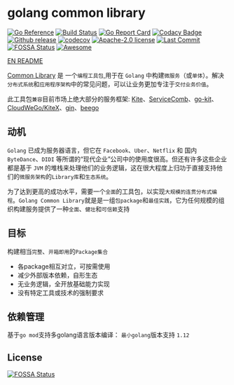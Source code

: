 # golang common library
[![Go Reference](https://pkg.go.dev/badge/github.com/kubeservice-stack/common.svg)](https://pkg.go.dev/github.com/kubeservice-stack/common) [![Build Status](https://github.com/kubeservice-stack/common/actions/workflows/go.yml/badge.svg)](https://github.com/kubeservice-stack/common/actions/workflows/go.yml) [![Go Report Card](https://goreportcard.com/badge/github.com/kubeservice-stack/common)](https://goreportcard.com/report/github.com/kubeservice-stack/common) [![Codacy Badge](https://app.codacy.com/project/badge/Grade/96ffd82a42d7484992d015930fd79f76)](https://app.codacy.com/gh/kubeservice-stack/common/dashboard?utm_source=gh&utm_medium=referral&utm_content=&utm_campaign=Badge_grade) [![Github release](https://img.shields.io/github/v/release/kubeservice-stack/common.svg)](https://github.com/kubeservice-stack/common/releases) [![codecov](https://codecov.io/github/kubeservice-stack/common/branch/main/graph/badge.svg?token=3AX3EHK96Q)](https://codecov.io/github/kubeservice-stack/common) [![Apache-2.0 license](https://img.shields.io/github/license/kubeservice-stack/common)](https://github.com/kubeservice-stack/common/blob/main/LICENSE)
[![Last Commit](https://img.shields.io/github/last-commit/kubeservice-stack/common)](https://github.com/kubeservice-stack/common)
[![FOSSA Status](https://app.fossa.com/api/projects/git%2Bgithub.com%2Fkubeservice-stack%2Fcommon.svg?type=shield)](https://app.fossa.com/projects/git%2Bgithub.com%2Fkubeservice-stack%2Fcommon?ref=badge_shield)
[![Awesome](https://cdn.rawgit.com/sindresorhus/awesome/d7305f38d29fed78fa85652e3a63e154dd8e8829/media/badge.svg)](https://github.com/avelino/awesome-go#uncategorized)

[EN README](README.EN.md)

[Common Library](https://github.com/kubeservice-stack/common/) 是 一个`编程工具包`,用于在 `Golang` 中构建`微服务`（或`单体`）。解决`分布式系统`和`应用程序架构`中的常见问题，可以让业务更加专注于`交付业务价值`。

此工具包`兼容`目前市场上绝大部分的服务框架: [Kite](https://github.com/koding/kite)、[ServiceComb](https://github.com/go-chassis/go-chassis)、[go-kit](https://github.com/go-kit/kit)、[CloudWeGo/KiteX](https://github.com/cloudwego/kitex)、[gin](https://github.com/gin-gonic/gin)、[beego](https://github.com/beego/beego)

## 动机

`Golang` 已成为服务器语言，但它在 `Facebook`、`Uber`、`Netflix` 和 国内`ByteDance`、`DIDI` 等所谓的“现代企业”公司中的使用度很高。但还有许多这些企业都是基于 `JVM` 的堆栈来处理他们的业务逻辑，这在很大程度上归功于直接支持他们的`微服务架构`的`Library库`和`生态系统`。

为了达到更高的成功水平，需要一个`全面`的工具包，以实现`大规模的连贯分布式编程`。`Golang Common Library`就是是一组`包package`和`最佳实践`，它为任何规模的组织构建服务提供了一种`全面`、`健壮`和`可信赖`支持

## 目标

构建相当`完整`、`开箱即用`的`Package集合`

- 各package相互对立，可按需使用
- 减少外部版本依赖，自形生态
- 无业务逻辑，全开放基础能力实现
- 没有特定工具或技术的强制要求

## 依赖管理

基于`go mod`支持多golang语言版本编译： `最小golang`版本支持 `1.12`


## License
[![FOSSA Status](https://app.fossa.com/api/projects/git%2Bgithub.com%2Fkubeservice-stack%2Fcommon.svg?type=large)](https://app.fossa.com/projects/git%2Bgithub.com%2Fkubeservice-stack%2Fcommon?ref=badge_large)
